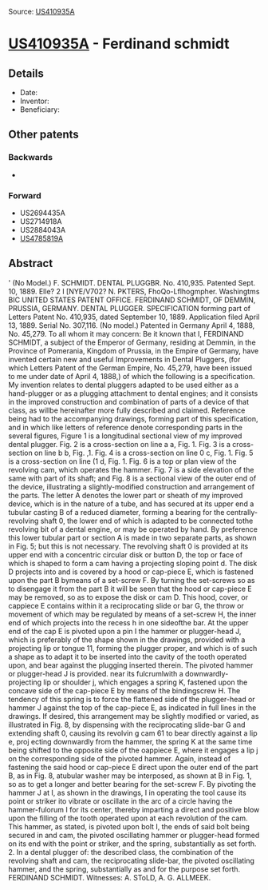 Source: [US410935A](https://patents.google.com/patent/US410935A)

# [US410935A](US410935A.md) - Ferdinand schmidt

## Details

* Date: 
* Inventor: 
* Beneficiary: 

## Other patents

### Backwards
 * 
### Forward
 * US2694435A
 * US2714918A
 * US2884043A
 * [US4785819A](US4785819A.md)
## Abstract

' (No Model.) 
F. SCHMIDT. 
DENTAL PLUGGBR. 
 No. 410,935. Patented Sept. 10, 1889. 
 Elle? 2 I [NYE/V702? N. PKTERS, FhoQo-Lflhogmpher. Washingtms BIC UNITED STATES PATENT OFFICE. 
FERDINAND SCHMIDT, OF DEMMIN, PRUSSIA, GERMANY. 
DENTAL PLUGGER. 
SPECIFICATION forming part of Letters Patent No. 410,935, dated September 10, 1889. 
Application filed April 13, 1889. Serial No. 307,116. (No model.) Patented in Germany April 4, 1888, No. 45,279. 
To all whom it may concern: 
 Be it known that I, FERDINAND SCHMIDT, a subject of the Emperor of Germany, residing at Demmin, in the Province of Pomerania, Kingdom of Prussia, in the Empire of Germany, have invented certain new and useful Improvements in Dental Pluggers, (for which Letters Patent of the German Empire, No. 45,279, have been issued to me under date of April 4, 1888,) of which the following is a specification. 
 My invention relates to dental pluggers adapted to be used either as a hand-plugger or as a plugging attachment to dental engines; and it consists in the improved construction and combination of parts of a device of that class, as willbe hereinafter more fully described and claimed. 
 Reference being had to the accompanying drawings, forming part of this specification, and in which like letters of reference denote corresponding parts in the several figures, Figure 1 is a longitudinal sectional view of my improved dental plugger. Fig. 2 is a cross-section on line a a, Fig. 1. Fig. 3 is a cross-section on line b b, Fig. ,1. Fig. 4 is a cross-section on line 0 c, Fig. 1. Fig. 5 is a cross-section on line (1 d, Fig. 1. Fig. 6 is a top or plan view of the revolving cam, which operates the hammer. Fig. 7 is a side elevation of the same with part of its shaft; and Fig. 8 is a sectional view of the outer end of the device, illustrating a slightly-modified construction and arrangement of the parts. 
 The letter A denotes the lower part or sheath of my improved device, which is in the nature of a tube, and has secured at its upper end a tubular casting B of a reduced diameter, forming a bearing for the centrally-revolving shaft 0, the lower end of which is adapted to be connected tothe revolving bit of a dental engine, or may be operated by hand. By preference this lower tubular part or section A is made in two separate parts, as shown in Fig. 5; but this is not necessary. 
 The revolving shaft 0 is provided at its upper end with a concentric circular disk or button D, the top or face of which is shaped to form a cam having a projecting sloping point d. The disk D projects into and is covered by a hood or cap-piece E, which is fastened upon the part B bymeans of a set-screw F. By turning the set-screws so as to disengage it from the part B it will be seen that the hood or cap-piece E may be removed, so as to expose the disk or cam D. This hood, cover, or cappiece E contains within it a reciprocating slide or bar G, the throw or movement of which may be regulated by means of a set-screw H, the inner end of which projects into the recess h in one sideofthe bar. At the upper end of the cap E is pivoted upon a pin I the hammer or plugger-head J, which is preferably of the shape shown in the drawings, provided with a projecting lip or tongue 11, forming the plugger proper, and which is of such a shape as to adapt it to be inserted into the cavity of the tooth operated upon, and bear against the plugging inserted therein. 
 The pivoted hammer or plugger-head J is provided. near its fulcrumlwith a downwardly-projecting lip or shoulder j, which engages a spring K, fastened upon the concave side of the cap-piece E by means of the bindingscrew H. The tendency of this spring is to force the flattened side of the plugger-head or hammer J against the top of the cap-piece E, as indicated in full lines in the drawings. If desired, this arrangement may be slightly modified or varied, as illustrated in Fig. 8, by dispensing with the reciprocating slide-bar G and extending shaft 0, causing its revolvin g cam 61 to bear directly against a lip e, proj ecting downwardly from the hammer, the spring K at the same time being shifted to the opposite side of the oappiece E, where it engages a lip j on the corresponding side of the pivoted hammer. Again, instead of fastening the said hood or cap-piece E direct upon the outer end of the part B, as in Fig. 8, atubular washer may be interposed, as shown at B in Fig. 1, so as to get a longer and better bearing for the set-screw F. 
 By pivoting the hammer J at I, as shown in the drawings, I in operating the tool cause its point or striker ito vibrate or oscillate in the arc of a circle having the hammer-fulorum I for its center, thereby imparting a direct and positive blow upon the filling of the tooth operated upon at each revolution of the cam. This hammer, as stated, is pivoted upon bolt I, the ends of said bolt being secured in and cam, the pivoted oscillating hammer or plugger-head formed on its end with the point or striker, and the spring, substantially as set forth. 
 2. In a dental plugger of: the described class, the combination of the revolving shaft and cam, the reciprocating slide-bar, the pivoted oscillating hammer, and the spring, substantially as and for the purpose set forth. 
 FERDINAND SCHMIDT. Witnesses: 
A. SToLD, A. G. ALLMEEK.